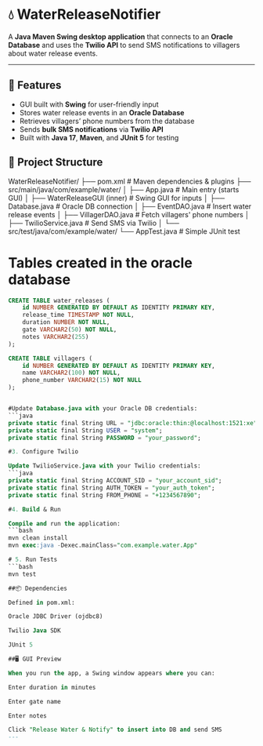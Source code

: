 # 💧 WaterReleaseNotifier

A **Java Maven Swing desktop application** that connects to an **Oracle Database** and uses the **Twilio API** to send SMS notifications to villagers about water release events.  

---

## 🚀 Features
- GUI built with **Swing** for user-friendly input  
- Stores water release events in an **Oracle Database**  
- Retrieves villagers’ phone numbers from the database  
- Sends **bulk SMS notifications** via **Twilio API**  
- Built with **Java 17**, **Maven**, and **JUnit 5** for testing  

## 📂 Project Structure
WaterReleaseNotifier/
├── pom.xml # Maven dependencies & plugins
├── src/main/java/com/example/water/
│ ├── App.java # Main entry (starts GUI)
│ ├── WaterReleaseGUI (inner) # Swing GUI for inputs
│ ├── Database.java # Oracle DB connection
│ ├── EventDAO.java # Insert water release events
│ ├── VillagerDAO.java # Fetch villagers' phone numbers
│ ├── TwilioService.java # Send SMS via Twilio
│
└── src/test/java/com/example/water/
└── AppTest.java # Simple JUnit test

# Tables created in the oracle database
```sql
CREATE TABLE water_releases (
    id NUMBER GENERATED BY DEFAULT AS IDENTITY PRIMARY KEY,
    release_time TIMESTAMP NOT NULL,
    duration NUMBER NOT NULL,
    gate VARCHAR2(50) NOT NULL,
    notes VARCHAR2(255)
);

CREATE TABLE villagers (
    id NUMBER GENERATED BY DEFAULT AS IDENTITY PRIMARY KEY,
    name VARCHAR2(100) NOT NULL,
    phone_number VARCHAR2(15) NOT NULL
);


#Update Database.java with your Oracle DB credentials:
```java
private static final String URL = "jdbc:oracle:thin:@localhost:1521:xe";
private static final String USER = "system";
private static final String PASSWORD = "your_password";

#3. Configure Twilio

Update TwilioService.java with your Twilio credentials:
```java
private static final String ACCOUNT_SID = "your_account_sid";
private static final String AUTH_TOKEN = "your_auth_token";
private static final String FROM_PHONE = "+1234567890"; 

#4. Build & Run

Compile and run the application:
```bash
mvn clean install
mvn exec:java -Dexec.mainClass="com.example.water.App"

# 5. Run Tests
```bash
mvn test

##📦 Dependencies

Defined in pom.xml:

Oracle JDBC Driver (ojdbc8)

Twilio Java SDK

JUnit 5

##🖥️ GUI Preview

When you run the app, a Swing window appears where you can:

Enter duration in minutes

Enter gate name

Enter notes

Click "Release Water & Notify" to insert into DB and send SMS
---



